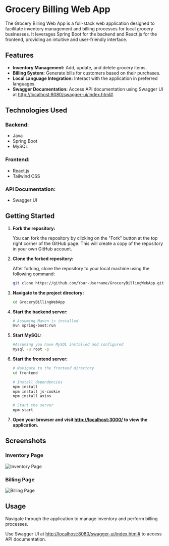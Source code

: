 # Grocery Billing Web App

The Grocery Billing Web App is a full-stack web application designed to facilitate inventory management and billing processes for local grocery businesses. It leverages Spring Boot for the backend and React.js for the frontend, providing an intuitive and user-friendly interface.

## Features

- **Inventory Management:** Add, update, and delete grocery items.
- **Billing System:** Generate bills for customers based on their purchases.
- **Local Language Integration:** Interact with the application in preferred languages.
- **Swagger Documentation:** Access API documentation using Swagger UI at [http://localhost:8080/swagger-ui/index.html#](http://localhost:8080/swagger-ui/index.html#).

## Technologies Used

### Backend:

- Java
- Spring Boot
- MySQL

### Frontend:

- React.js
- Tailwind CSS


### API Documentation:

- Swagger UI

## Getting Started

1. **Fork the repository:**

   You can fork the repository by clicking on the "Fork" button at the top right corner of the GitHub page. This will create a copy of the repository in your own GitHub account.

2. **Clone the forked repository:**

   After forking, clone the repository to your local machine using the following command:

   ```bash
   git clone https://github.com/Your-Username/GroceryBillingWebApp.git
    ```

3. **Navigate to the project directory:**

    ```bash
    cd GroceryBillingWebApp
    ```

4. **Start the backend server:**

    ```bash
    # Assuming Maven is installed
    mvn spring-boot:run
    ```

5. **Start MySQL:**

    ```bash
    #Assuming you have MySQL installed and configured
    mysql -u root -p
    ```

6. **Start the frontend server:**

    ```bash
    # Navigate to the frontend directory
    cd frontend

    # Install dependencies
    npm install
    npm install js-cookie
    npm install axios

    # Start the server
    npm start
    ```

7. **Open your browser and visit [http://localhost:3000/](http://localhost:3000/) to view the application.**

## Screenshots

### Inventory Page

![Inventory Page](https://github.com/RAJAY04/GroceryBillingWebApp/blob/main/Inventory.jpg?raw=true)

### Billing Page

![Billing Page](https://github.com/RAJAY04/GroceryBillingWebApp/blob/main/Billing.jpg?raw=true)

## Usage

Navigate through the application to manage inventory and perform billing processes.

Use Swagger UI at [http://localhost:8080/swagger-ui/index.html#](http://localhost:8080/swagger-ui/index.html#) to access API documentation.

